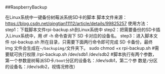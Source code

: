 ##RaspberryBackup

在Linux系统中一键备份树莓派系统SD卡的脚本
脚本文件来源：https://blog.csdn.net/qingtian11112/article/details/99825257
使用方法：
step1：下载脚本文件rpi-backup.sh到Linux系统中
step2：把需要备份的SD卡插入Linux系统中，用 df -h 命令查询下 SD 卡对应的设备名。
step3：进入脚本文件 rpi-backup.sh 所在目录，只需要下面两行命令即可完成 SD 卡备份，最终 img 文件会生成在`~/backupimg/`文件夹下。
       sudo chmod +x rpi-backup.sh            #需要赋可执行权限
       /rpi-backup.sh /dev/sdb1 /dev/sdb2     #脚本执行有两个参数，第一个参数是树莓派SD卡`/boot`分区的设备名：/dev/sdb1，第二个参 
                                               数是`/`分区的设备名：/dev/sdb2，视情况修改）